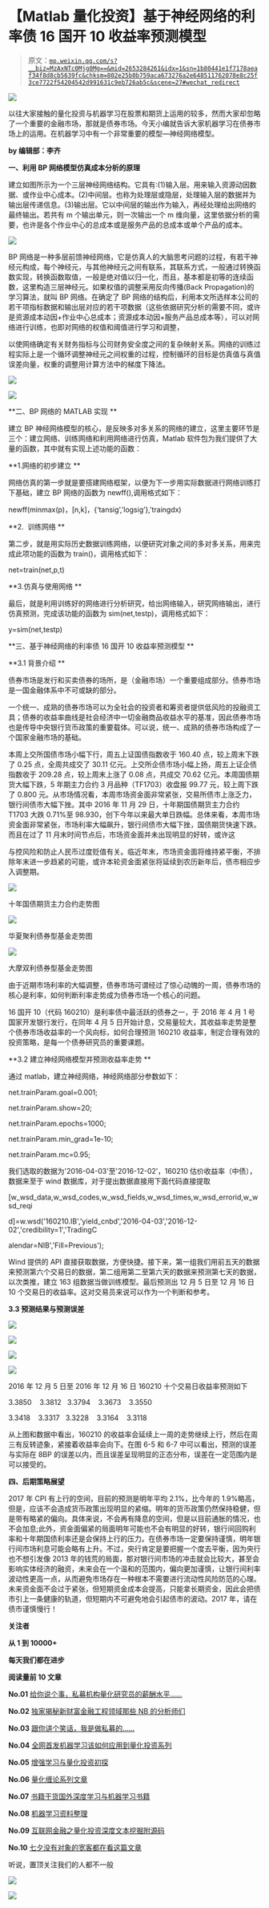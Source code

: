 # 【Matlab 量化投资】基于神经网络的利率债 16 国开 10 收益率预测模型

> 原文：[`mp.weixin.qq.com/s?__biz=MzAxNTc0Mjg0Mg==&mid=2653284261&idx=1&sn=1b80441e1f7178aeaf34f8d8cb5639fc&chksm=802e25b0b759aca673276a2e648511762078e8c25f3ce7722f54204542d991631c9eb726ab5c&scene=27#wechat_redirect`](http://mp.weixin.qq.com/s?__biz=MzAxNTc0Mjg0Mg==&mid=2653284261&idx=1&sn=1b80441e1f7178aeaf34f8d8cb5639fc&chksm=802e25b0b759aca673276a2e648511762078e8c25f3ce7722f54204542d991631c9eb726ab5c&scene=27#wechat_redirect)

![](img/cb3bd660442e6bc134fbecf2477c43d1.png)

以往大家接触的量化投资与机器学习在股票和期货上运用的较多，然而大家却忽略了一个重要的金融市场，那就是债券市场。今天小编就告诉大家机器学习在债券市场上的运用。在机器学习中有一个非常重要的模型—神经网络模型。

**by 编辑部：李齐**  

**一、利用 BP 网络模型仿真成本分析的原理**

建立如图所示为一个三层神经网络结构。它具有:(1)输入层。用来输入资源动因数据、或作业中心成本。(2)中间层。也称为处理层或隐层，处理输入层的数据并为输出层传递信息。(3)输出层。它以中间层的输出作为输入，再经处理给出网络的最终输出。若共有 m 个输出单元，则一次输出一个 m 维向量，这里依据分析的需要，也许是各个作业中心的总成本或是服务产品的总成本或单个产品的成本。

![](img/f6f387ca6f16ead625111f3c4f5fa7a1.png)

BP 网络是一种多层前馈神经网络，它是仿真人的大脑思考问题的过程，有若干神经元构成，每个神经元，与其他神经元之间有联系，其联系方式，一般通过转换函数实现，转换函数取值，一般是绝对值以归一化，而且，基本都是初等的连续函数，这里构造三层神经元。如果权值的调整采用反向传播(Back Propagation)的学习算法，就叫 BP 网络。在确定了 BP 网络的结构后，利用本文所选样本公司的若干项指标数据和输出层对应的若干项数据（这些依据研究分析的需要不同，或许是资源成本动因+作业中心总成本；资源成本动因+服务产品总成本等），可以对网络进行训练，也即对网络的权值和阈值进行学习和调整，

以使网络确定有关财务指标与公司财务安全度之间的复杂映射关系。网络的训练过程实际上是一个循环调整神经元之间权重的过程，控制循环的目标是仿真值与真值误差向量，权重的调整用计算方法中的梯度下降法。   

![](img/42c3016d82b52a2ada7c594ab3b83e16.png)

![](img/f01fa9e2d72bfcbd873253615723ba6f.png)

**二、BP 网络的 MATLAB 实现 **

建立 BP 神经网络模型的核心，是反映多对多关系的网络的建立，这里主要环节是三个：建立网络、训练网络和利用网络进行仿真，Matlab 软件包为我们提供了大量的函数，其中就有实现上述功能的函数： 

**1.网络的初步建立 **

网络仿真的第一步就是要搭建网络框架，以便为下一步用实际数据进行网络训练打下基础，建立 BP 网络的函数为 newff(),调用格式如下： 

newff(minmax(p)，[n,k]，{‘tansig’,’logsig’},’traingdx) 

**2\.  训练网络 **

第二步，就是用实际历史数据训练网络，以便研究对象之间的多对多关系，用来完成此项功能的函数为 train()，调用格式如下： 

net=train(net,p,t) 

**3.仿真与使用网络 **

最后，就是利用训练好的网络进行分析研究，给出网络输入，研究网络输出，进行仿真预测，完成该功能的函数为 sim(net,testp)，调用格式如下： 

y=sim(net,testp) 

**三、基于神经网络的利率债 16 国开 10 收益率预测模型 **

**3.1 背景介绍 **

债券市场是发行和买卖债券的场所，是（金融市场）一个重要组成部分。债券市场是一国金融体系中不可或缺的部分。 

一个统一、成熟的债券市场可以为全社会的投资者和筹资者提供低风险的投融资工具；债券的收益率曲线是社会经济中一切金融商品收益水平的基准，因此债券市场也是传导中央银行货币政策的重要载体。可以说，统一、成熟的债券市场构成了一个国家金融市场的基础。 

本周上交所国债市场小幅下行，周五上证国债指数收于 160.40 点，较上周末下跌了 0.25 点，全周共成交了 30.11 亿元。上交所企债市场小幅上扬，周五上证企债指数收于 209.28 点，较上周末上涨了 0.08 点，共成交 70.62 亿元。本周国债期货大幅下跌，5 年期主力合约 3 月品种（TF1703）收盘报 99.77 元，较上周下跌了 0.800 元。从市场情况看，本周市场资金面非常紧张，交易所债市上涨乏力，银行间债市大幅下挫。其中 2016 年 11 月 29 日，十年期国债期货主力合约 T1703 大跌 0.71%至 98.930，创下今年以来最大单日跌幅。总体来看，本周市场资金面非常紧张，市场利率大幅飙升，银行间债市大幅下挫，国债期货快速下跌。而且在过了 11 月末时间节点后，市场资金面并未出现明显的好转，或许这

与控风险和防止人民币过度贬值有关。临近年末，市场资金面将维持紧平衡，不排除年末进一步趋紧的可能，或许本轮资金面紧张将延续到农历新年后，债市相应步入调整期。 

![](img/54f68a25ee95aa1e59223f9634480c2a.png)

十年国债期货主力合约走势图

![](img/7db0cee936d827bbbc772358e5bf7193.png)

华夏聚利债券型基金走势图 

![](img/34926529bcdafeae7230ec5346b6d007.png)

大摩双利债券型基金走势图 

由于近期市场利率的大幅调整，债券市场可谓经过了惊心动魄的一周，债券市场的核心是利率，如何判断利率走势成为债券市场一个核心的问题。 

16 国开 10（代码 160210）是利率债中最活跃的债券之一，于 2016 年 4 月 1 号国家开发银行发行，在同年 4 月 5 日开始计息，交易量较大，其收益率走势是整个债券市场收益率的一个风向标，如何合理预测 160210 收益率，制定合理有效的投资策略，是每一个债券研究员的重要课题。 

  **3.2 建立神经网络模型并预测收益率走势 **

通过 matlab，建立神经网络，神经网络部分参数如下： 

net.trainParam.goal=0.001; 

net.trainParam.show=20; 

net.trainParam.epochs=1000; 

net.trainParam.min_grad=1e-10; 

net.trainParam.mc=0.95; 

我们选取的数据为'2016-04-03'至'2016-12-02’，160210 估价收益率（中债），数据来至于 wind 数据库，对于提出数据直接用下面代码直接提取 

[w_wsd_data,w_wsd_codes,w_wsd_fields,w_wsd_times,w_wsd_errorid,w_wsd_reqi

d]=w.wsd('160210.IB','yield_cnbd','2016-04-03','2016-12-02','credibility=1','TradingC

alendar=NIB','Fill=Previous'); 

Wind 提供的 API 直接获取数据，方便快捷。接下来，第一组我们用前五天的数据来预测第六个交易日的数据，第二组用第二至第六天的数据来预测第七天的数据，以次类推，建立 163 组数据当做训练模型。最后预测出 12 月 5 日至 12 月 16 日 10 个交易日的收益率。这对交易员来说可以作为一个判断和参考。 

**3.3 预测结果与预测误差**

![](img/8dd0348b93974e76c3b4e7defb54c991.png)

![](img/1bb73fc4e4be7470441aac360ef7f57f.png)

![](img/155186898cee62ea3d76c4785eda1714.png)

![](img/4dc4c4514a5bff43fa96c3eb7f17c178.png)

2016 年 12 月 5 日至 2016 年 12 月 16 日 160210 十个交易日收益率预测如下

3.3850    3.3812   3.3794    3.3673    3.3550 

3.3418    3.3317   3.3228    3.3164    3.3118

从上图和数据中看出，160210 的收益率会延续上一周的走势继续上行，然后在周三有反转迹象，紧接着收益率会向下。在图 6-5 和 6-7 中可以看出，预测的误差与实际在 8BP 的误差以内，而且误差呈现明显的正态分布，误差在一定范围内是可以接受的。

**四、后期策略展望**

2017 年 CPI 有上行的空间，目前的预测是明年平均 2.1%，比今年的 1.9%略高，但是，应该不会造成货币政策出现明显的紧缩。明年的货币政策仍然保持稳健，但是带有略紧的偏向。具体来说，不会再有降息的空间，但是以目前通胀的情况，也不会加息;此外，资金面偏紧的局面明年可能也不会有明显的好转，银行间回购利率和十年期国债利率还是会保持上行的压力。在债券市场一定要保持谨慎，明年银行间市场利息可能会略有上升。不过，央行肯定是要把握一个度去平衡，因为央行也不想引发像 2013 年的钱荒的局面，那对银行间市场的冲击就会比较大，甚至会影响实体经济的融资，未来会在一个温和的范围内，偏向更加谨慎，让银行间利率波动性更高一点，从而避免市场存在一种根本不需要进行流动性风险防范的心理。未来资金面不会过于紧张，但短期资金成本会提高，只能拿长期资金，因此会把债市引上一条健康的轨道，但短期内不可避免地会引起债市的波动。2017 年，请在债市谨慎慢行！

**关注者**

**从 1 到 10000+**

**每天我们都在进步**

**阅读量前 10 文章**

**No.01** [给你说个事，私募机构量化研究员的薪酬水平……](http://mp.weixin.qq.com/s?__biz=MzAxNTc0Mjg0Mg==&mid=2653284109&idx=1&sn=00908f6ab13f3cd3e5214706316ac84e&chksm=802e2518b759ac0e516e5cc6e9b5f62dd22853203ba8298f5f681139a9cc0a45c1cdfa9c421e&scene=21#wechat_redirect)

**No.02** [独家揭秘新财富金融工程领域那些 NB 的分析师们](http://mp.weixin.qq.com/s?__biz=MzAxNTc0Mjg0Mg==&mid=2653284026&idx=1&sn=ed8bb9ceca543eaa620c284ad4e374ce&chksm=802e24afb759adb99e6cee24f26e063fb7f43855349b8142d06b4c766fee16f1df5676a0dd74&scene=21#wechat_redirect)

**No.03** [跟你讲个笑话，我是做私募的……](http://mp.weixin.qq.com/s?__biz=MzAxNTc0Mjg0Mg==&mid=2653283777&idx=1&sn=252e295b1a788da1aaadf39c2ef959ee&scene=21#wechat_redirect)

**No.04** [全网首发机器学习该如何应用到量化投资系列](http://mp.weixin.qq.com/s?__biz=MzAxNTc0Mjg0Mg==&mid=2653283935&idx=1&sn=56e84e986f278403d8840387c615a2a7&chksm=802e244ab759ad5c43720a7960567d215970877250ca72534016bf53a021c73f83665068639d&scene=21#wechat_redirect)

**No.05**  [增强学习与量化投资初探](http://mp.weixin.qq.com/s?__biz=MzAxNTc0Mjg0Mg==&mid=2653283440&idx=1&sn=e5dc6e12f7b28b5ede13bd582b59b73c&scene=21#wechat_redirect)

**No.06**  [量化缠论系列文章](http://mp.weixin.qq.com/s?__biz=MzAxNTc0Mjg0Mg==&mid=2653283801&idx=1&sn=0a05bb0247535a118183be2b917c56b4&scene=21#wechat_redirect)

**No.07**  [书籍干货国外深度学习与机器学习书籍](http://mp.weixin.qq.com/s?__biz=MzAxNTc0Mjg0Mg==&mid=2653283143&idx=1&sn=2316c1a067239aa007196cc8cb2e6c5b&scene=21#wechat_redirect)

**No.08**  [机器学习资料整理](http://mp.weixin.qq.com/s?__biz=MzAxNTc0Mjg0Mg==&mid=2653282920&idx=1&sn=6faa96116c590c75d92569351f987e52&scene=21#wechat_redirect)

**No.09** [互联网金融之量化投资深度文本挖掘附源码](http://mp.weixin.qq.com/s?__biz=MzAxNTc0Mjg0Mg==&mid=2653282879&idx=1&sn=12a91c4b8317662fbae470541ebe4683&scene=21#wechat_redirect)

**No.10** [七夕没有对象的宽客都在看这篇文章](http://mp.weixin.qq.com/s?__biz=MzAxNTc0Mjg0Mg==&mid=2653283478&idx=1&sn=aa061849c61ee84eedda3ac9d0c74ec5&scene=21#wechat_redirect)

听说，置顶关注我们的人都不一般

![](img/74c285b465d1c5684165b6d5f0ebcd06.png)

**![](img/40429cd849aaf6f87544f9c00f4f92ad.png)**